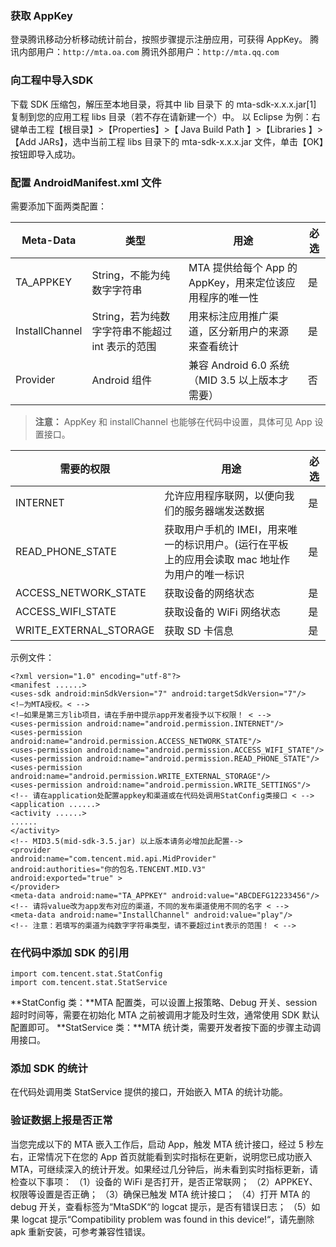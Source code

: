 ### 获取 AppKey
登录腾讯移动分析移动统计前台，按照步骤提示注册应用，可获得 AppKey。
腾讯内部用户：`http://mta.oa.com`
腾讯外部用户：`http://mta.qq.com`
### 向工程中导入SDK
下载 SDK 压缩包，解压至本地目录，将其中 lib 目录下 的 mta-sdk-x.x.x.jar[1] 复制到您的应用工程 libs 目录（若不存在请新建一个）中。
以 Eclipse 为例：右键单击工程【根目录】>【Properties】>【 Java Build Path 】>【Libraries 】>【Add JARs】，选中当前工程 libs 目录下的 mta-sdk-x.x.x.jar 文件，单击【OK】按钮即导入成功。
### 配置 AndroidManifest.xml 文件
需要添加下面两类配置：

| Meta-Data	 | 类型 | 用途 |必选 |
|---------|---------|---------|--------|
| TA_APPKEY | String，不能为纯数字字符串 | MTA 提供给每个 App 的 AppKey，用来定位该应用程序的唯一性 |是 |
| InstallChannel | String，若为纯数字字符串不能超过 int 表示的范围 | 用来标注应用推广渠道，区分新用户的来源来查看统计 |是 |
| Provider | 	Android 组件 | 兼容 Android 6.0 系统（MID 3.5 以上版本才需要） |否 |
>**注意：**
>AppKey 和 installChannel 也能够在代码中设置，具体可见 App 设置接口。

| 需要的权限 | 用途 | 必选 |
|---------|---------|---------|
| INTERNET | 允许应用程序联网，以便向我们的服务器端发送数据 | 是 |
| READ_PHONE_STATE | 获取用户手机的 IMEI，用来唯一的标识用户。(运行在平板上的应用会读取 mac 地址作为用户的唯一标识 | 是 |
| ACCESS_NETWORK_STATE | 获取设备的网络状态 | 是 |
| ACCESS_WIFI_STATE | 获取设备的 WiFi 网络状态 | 是 |
| WRITE_EXTERNAL_STORAGE | 获取 SD 卡信息 | 是 |
示例文件：

```
<?xml version="1.0" encoding="utf-8"?>
<manifest ......>
<uses-sdk android:minSdkVersion="7" android:targetSdkVersion="7"/>
<!—为MTA授权。< -->
<!—如果是第三方lib项目，请在手册中提示app开发者授予以下权限！ < -->
<uses-permission android:name="android.permission.INTERNET"/>
<uses-permission android:name="android.permission.ACCESS_NETWORK_STATE"/>
<uses-permission android:name="android.permission.ACCESS_WIFI_STATE"/>
<uses-permission android:name="android.permission.READ_PHONE_STATE"/>
<uses-permission android:name="android.permission.WRITE_EXTERNAL_STORAGE"/>
<uses-permission android:name="android.permission.WRITE_SETTINGS"/>
<!-- 请在application处配置appkey和渠道或在代码处调用StatConfig类接口 < -->
<application ......>
<activity ......>
......
</activity>
<!-- MID3.5(mid-sdk-3.5.jar) 以上版本请务必增加此配置-->
<provider
android:name="com.tencent.mid.api.MidProvider"
android:authorities="你的包名.TENCENT.MID.V3"
android:exported="true" >
</provider>
<meta-data android:name="TA_APPKEY" android:value="ABCDEFG12233456"/>
<!-- 请将value改为app发布对应的渠道，不同的发布渠道使用不同的名字 < -->
<meta-data android:name="InstallChannel" android:value="play"/>
<!-- 注意：若填写的渠道为纯数字字符串类型，请不要超过int表示的范围！ < -->
```
### 在代码中添加 SDK 的引用

```
import com.tencent.stat.StatConfig
import com.tencent.stat.StatService
```
**StatConfig 类：**MTA 配置类，可以设置上报策略、Debug 开关、session 超时时间等，需要在初始化 MTA 之前被调用才能及时生效，通常使用 SDK 默认配置即可。
**StatService 类：**MTA 统计类，需要开发者按下面的步骤主动调用接口。
### 添加 SDK 的统计
在代码处调用类 StatService 提供的接口，开始嵌入 MTA 的统计功能。
### 验证数据上报是否正常
当您完成以下的 MTA 嵌入工作后，启动 App，触发 MTA 统计接口，经过 5 秒左右，正常情况下在您的 App 首页就能看到实时指标在更新，说明您已成功嵌入 MTA，可继续深入的统计开发。如果经过几分钟后，尚未看到实时指标更新，请检查以下事项：
（1）设备的 WiFi 是否打开，是否正常联网；
（2）APPKEY、权限等设置是否正确；
（3）确保已触发 MTA 统计接口；
（4）打开 MTA 的 debug 开关，查看标签为“MtaSDK“的 logcat 提示，是否有错误日志；
（5）如果 logcat 提示“Compatibility problem was found in this device!“，请先删除 apk 重新安装，可参考兼容性错误。